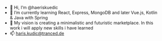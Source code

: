 - 👋 Hi, I’m @haeriskuedic
- 🌱 I’m currently learning React, Express, MongoDB and later Vue.js, Kotlin & Java with Spring
- 💫 My vision is creating a minimalistic and futuristic marketplace. In this work i will apply new skills i have learned
- 📫 haris.kudic@tranced.de
